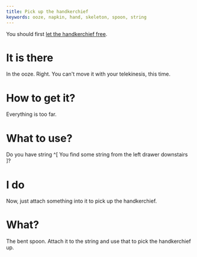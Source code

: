 ```yaml
---
title: Pick up the handkerchief
keywords: ooze, napkin, hand, skeleton, spoon, string
---
```


You should first [let the handkerchief free](01-free.md).

# It is there
In the ooze. Right. You can't move it with your telekinesis, this time.

# How to get it?
Everything is too far.

# What to use?
Do you have string ^[ You find some string from the left drawer downstairs ]?

# I do
Now, just attach something into it to pick up the handkerchief.

# What?
The bent spoon. Attach it to the string and use that to pick the handkerchief up.
